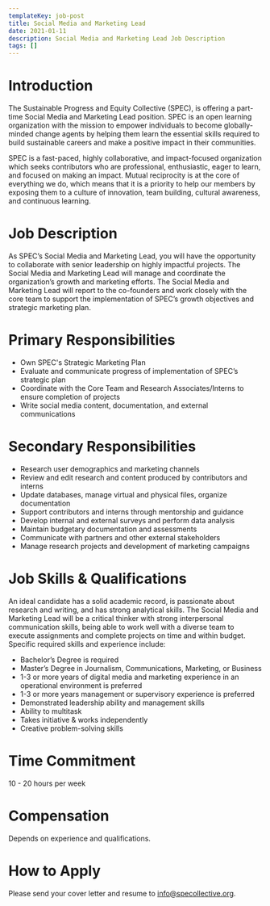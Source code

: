 ```yaml
---
templateKey: job-post
title: Social Media and Marketing Lead
date: 2021-01-11
description: Social Media and Marketing Lead Job Description
tags: []
---
```

# Introduction

The Sustainable Progress and Equity Collective (SPEC), is offering a part-time Social Media and Marketing Lead position. SPEC is an open learning organization with the mission to empower individuals to become globally-minded change agents by helping them learn the essential skills required to build sustainable careers and make a positive impact in their communities.

SPEC is a fast-paced, highly collaborative, and impact-focused organization which seeks contributors who are professional, enthusiastic, eager to learn, and focused on making an impact. Mutual reciprocity is at the core of everything we do, which means that it is a priority to help our members by exposing them to a culture of innovation, team building, cultural awareness, and continuous learning.

# Job Description

As SPEC’s Social Media and Marketing Lead, you will have the opportunity to collaborate with senior leadership on highly impactful projects. The Social Media and Marketing Lead will manage and coordinate the organization’s growth and marketing efforts. The Social Media and Marketing Lead will report to the co-founders and work closely with the core team to support the implementation of SPEC’s growth objectives and strategic marketing plan.

# Primary Responsibilities

* Own SPEC's Strategic Marketing Plan
* Evaluate and communicate progress of implementation of SPEC’s strategic plan
* Coordinate with the Core Team and Research Associates/Interns to ensure completion of projects
* Write social media content, documentation, and external communications

# Secondary Responsibilities

* Research user demographics and marketing channels
* Review and edit research and content produced by contributors and interns
* Update databases, manage virtual and physical files, organize documentation
* Support contributors and interns through mentorship and guidance
* Develop internal and external surveys and perform data analysis
* Maintain budgetary documentation and assessments
* Communicate with partners and other external stakeholders
* Manage research projects and development of marketing campaigns

# Job Skills & Qualifications

An ideal candidate has a solid academic record, is passionate about research and writing, and has strong analytical skills. The Social Media and Marketing Lead will be a critical thinker with strong interpersonal communication skills, being able to work well with a diverse team to execute assignments and complete projects on time and within budget. Specific required skills and experience include:

* Bachelor’s Degree is required
* Master’s Degree in Journalism, Communications, Marketing, or Business
* 1-3 or more years of digital media and marketing experience in an operational environment is preferred
* 1-3 or more years management or supervisory experience is preferred
* Demonstrated leadership ability and management skills
* Ability to multitask
* Takes initiative & works independently
* Creative problem-solving skills

# Time Commitment

10 - 20 hours per week

# Compensation

Depends on experience and qualifications.

# How to Apply

Please send your cover letter and resume to [info@specollective.org](mailto:info@specollective.org).

